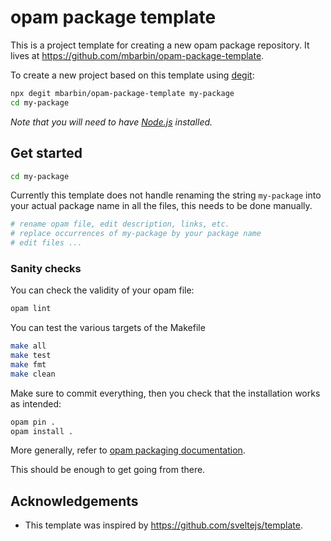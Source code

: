 # opam package template

This is a project template for creating a new opam package repository. It lives at https://github.com/mbarbin/opam-package-template.

To create a new project based on this template using [degit](https://github.com/Rich-Harris/degit):

```bash
npx degit mbarbin/opam-package-template my-package
cd my-package
```

*Note that you will need to have [Node.js](https://nodejs.org) installed.*

## Get started

```bash
cd my-package
```

Currently this template does not handle renaming the string
`my-package` into your actual package name in all the files, this
needs to be done manually.

```bash
# rename opam file, edit description, links, etc.
# replace occurrences of my-package by your package name
# edit files ...
```

### Sanity checks

You can check the validity of your opam file:

```bash
opam lint
```

You can test the various targets of the Makefile

```bash
make all
make test
make fmt
make clean
```

Make sure to commit everything, then you check that the installation
works as intended:

```bash
opam pin .
opam install .
```

More generally, refer to [opam packaging
documentation](https://opam.ocaml.org/doc/Packaging.html).

This should be enough to get going from there.

## Acknowledgements

- This template was inspired by https://github.com/sveltejs/template.

